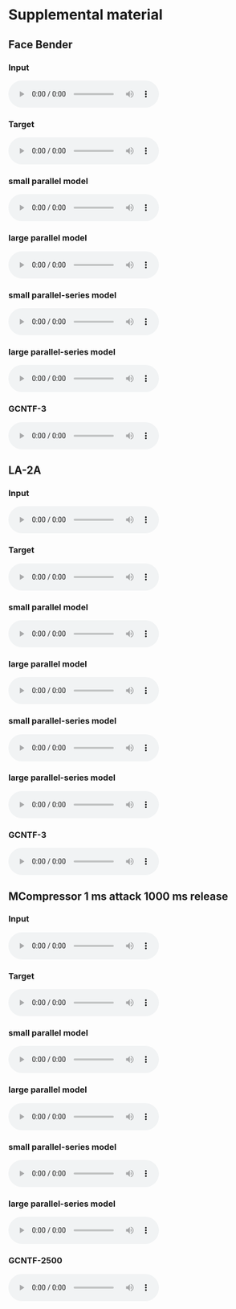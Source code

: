 # Supplemental material

## Face Bender

### Input

<audio controls>
  <source src="{{site.baseurl}}/facebender-example/facebender-rndamp-input.wav" type="audio/ogg">
  <source src="{{site.baseurl}}/facebender-example/facebender-rndamp-input.wav" type="audio/ogg">
  Your browser does not support the audio tag.
</audio>

### Target

<audio controls>
  <source src="{{site.baseurl}}/facebender-example/facebender-rndamp-target.wav" type="audio/ogg">
  <source src="{{site.baseurl}}/facebender-example/facebender-rndamp-target.wav" type="audio/ogg">
  Your browser does not support the audio tag.
</audio>

### small parallel model

<audio controls>
  <source src="{{site.baseurl}}/facebender-example/facebender-rndamp_MSE_MR-STFT_3_4_5_MODEL1_5_6_hat.wav" type="audio/ogg">
  <source src="{{site.baseurl}}/facebender-example/facebender-rndamp_MSE_MR-STFT_3_4_5_MODEL1_5_6_hat.wav" type="audio/ogg">
  Your browser does not support the audio tag.
</audio>

### large parallel model

<audio controls>
  <source src="{{site.baseurl}}/facebender-example/facebender-rndamp_MSE_MR-STFT_5_10_15_MODEL1_15_2_hat.wav" type="audio/ogg">
  <source src="{{site.baseurl}}/facebender-example/facebender-rndamp_MSE_MR-STFT_5_10_15_MODEL1_15_2_hat.wav" type="audio/ogg">
  Your browser does not support the audio tag.
</audio>

### small parallel-series model

<audio controls>
  <source src="{{site.baseurl}}/facebender-example/facebender-rndamp_MSE_MR-STFT_3_4_5_MODEL2_5_1_hat.wav" type="audio/ogg">
  <source src="{{site.baseurl}}/facebender-example/facebender-rndamp_MSE_MR-STFT_3_4_5_MODEL2_5_1_hat.wav" type="audio/ogg">
  Your browser does not support the audio tag.
</audio>

### large parallel-series model

<audio controls>
  <source src="{{site.baseurl}}/facebender-example/facebender-rndamp_MSE_MR-STFT_5_10_15_MODEL2_15_12_hat.wav" type="audio/ogg">
  <source src="{{site.baseurl}}/facebender-example/facebender-rndamp_MSE_MR-STFT_5_10_15_MODEL2_15_12_hat.wav" type="audio/ogg">
  Your browser does not support the audio tag.
</audio>

### GCNTF-3

<audio controls>
  <source src="{{site.baseurl}}/facebender-example/facebender-rndamp_GCNTF3.wav" type="audio/ogg">
  <source src="{{site.baseurl}}/facebender-example/facebender-rndamp_GCNTF3.wav" type="audio/ogg">
  Your browser does not support the audio tag.
</audio>

## LA-2A

### Input

<audio controls>
  <source src="{{site.baseurl}}/la-2a-example/la2a-input.wav" type="audio/ogg">
  <source src="{{site.baseurl}}/la-2a-example/la2a-input.wav" type="audio/ogg">
  Your browser does not support the audio tag.
</audio>

### Target

<audio controls>
  <source src="{{site.baseurl}}/la-2a-example/la2a-target.wav" type="audio/ogg">
  <source src="{{site.baseurl}}/la-2a-example/la2a-target.wav" type="audio/ogg">
  Your browser does not support the audio tag.
</audio>

### small parallel model

<audio controls>
  <source src="{{site.baseurl}}/la-2a-example/la2a_MSE_MR-STFT_3_4_5_MODEL1_5_1_hat.wav" type="audio/ogg">
  <source src="{{site.baseurl}}/la-2a-example/la2a_MSE_MR-STFT_3_4_5_MODEL1_5_1_hat.wav" type="audio/ogg">
  Your browser does not support the audio tag.
</audio>

### large parallel model

<audio controls>
  <source src="{{site.baseurl}}/la-2a-example/la2a_MSE_MR-STFT_5_10_15_MODEL1_15_1_hat.wav" type="audio/ogg">
  <source src="{{site.baseurl}}/la-2a-example/la2a_MSE_MR-STFT_5_10_15_MODEL1_15_1_hat.wav" type="audio/ogg">
  Your browser does not support the audio tag.
</audio>

### small parallel-series model

<audio controls>
  <source src="{{site.baseurl}}/la-2a-example/la2a_MSE_MR-STFT_3_4_5_MODEL2_5_1_hat.wav" type="audio/ogg">
  <source src="{{site.baseurl}}/la-2a-example/la2a_MSE_MR-STFT_3_4_5_MODEL2_5_1_hat.wav" type="audio/ogg">
  Your browser does not support the audio tag.
</audio>

### large parallel-series model

<audio controls>
  <source src="{{site.baseurl}}/la-2a-example/la2a_MSE_MR-STFT_5_10_15_MODEL2_15_4_hat.wav" type="audio/ogg">
  <source src="{{site.baseurl}}/la-2a-example/la2a_MSE_MR-STFT_5_10_15_MODEL2_15_4_hat.wav" type="audio/ogg">
  Your browser does not support the audio tag.
</audio>

### GCNTF-3

<audio controls>
  <source src="{{site.baseurl}}/la-2a-example/la2a-GCNTF3.wav" type="audio/ogg">
  <source src="{{site.baseurl}}/la-2a-example/la2a-GCNTF3.wav" type="audio/ogg">
  Your browser does not support the audio tag.
</audio>

## MCompressor 1 ms attack 1000 ms release

### Input

<audio controls>
  <source src="{{site.baseurl}}/mcompressor-example/mcomp-rndamp-A1msR1000ms-input.wav" type="audio/ogg">
  <source src="{{site.baseurl}}/mcompressor-example/mcomp-rndamp-A1msR1000ms-input.wav" type="audio/ogg">
  Your browser does not support the audio tag.
</audio>

### Target

<audio controls>
  <source src="{{site.baseurl}}/mcompressor-example/mcomp-rndamp-A1msR1000ms-target.wav" type="audio/ogg">
  <source src="{{site.baseurl}}/mcompressor-example/mcomp-rndamp-A1msR1000ms-target.wav" type="audio/ogg">
  Your browser does not support the audio tag.
</audio>

### small parallel model

<audio controls>
  <source src="{{site.baseurl}}/mcompressor-example/mcomp-rndamp-A1msR1000ms_MSE_MR-STFT_3_4_5_MODEL1_5_1_hat.wav" type="audio/ogg">
  <source src="{{site.baseurl}}/mcompressor-example/mcomp-rndamp-A1msR1000ms_MSE_MR-STFT_3_4_5_MODEL1_5_1_hat.wav" type="audio/ogg">
  Your browser does not support the audio tag.
</audio>

### large parallel model

<audio controls>
  <source src="{{site.baseurl}}/mcompressor-example/mcomp-rndamp-A1msR1000ms_MSE_MR-STFT_5_10_15_MODEL1_15_1_hat.wav" type="audio/ogg">
  <source src="{{site.baseurl}}/mcompressor-example/mcomp-rndamp-A1msR1000ms_MSE_MR-STFT_5_10_15_MODEL1_15_1_hat.wav" type="audio/ogg">
  Your browser does not support the audio tag.
</audio>


### small parallel-series model

<audio controls>
  <source src="{{site.baseurl}}/mcompressor-example/mcomp-rndamp-A1msR1000ms_MSE_MR-STFT_3_4_5_MODEL2_5_1_hat.wav" type="audio/ogg">
  <source src="{{site.baseurl}}/mcompressor-example/mcomp-rndamp-A1msR1000ms_MSE_MR-STFT_3_4_5_MODEL2_5_1_hat.wav" type="audio/ogg">
  Your browser does not support the audio tag.
</audio>

### large parallel-series model

<audio controls>
  <source src="{{site.baseurl}}/mcompressor-example/mcomp-rndamp-A1msR1000ms_MSE_MR-STFT_5_10_15_MODEL2_15_3_hat.wav" type="audio/ogg">
  <source src="{{site.baseurl}}/mcompressor-example/mcomp-rndamp-A1msR1000ms_MSE_MR-STFT_5_10_15_MODEL2_15_3_hat.wav" type="audio/ogg">
  Your browser does not support the audio tag.
</audio>

### GCNTF-2500

<audio controls>
  <source src="{{site.baseurl}}/mcompressor-example/mcomp-rndamp-A1msR1000ms_GCNTF2500.wav" type="audio/ogg">
  <source src="{{site.baseurl}}/mcompressor-example/mcomp-rndamp-A1msR1000ms_GCNTF2500.wav" type="audio/ogg">
  Your browser does not support the audio tag.
</audio>
